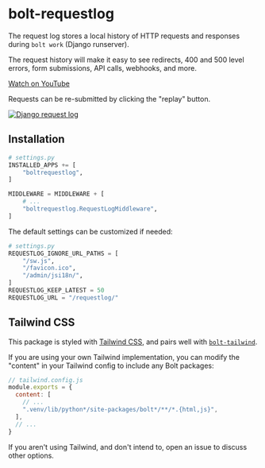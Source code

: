 # bolt-requestlog

The request log stores a local history of HTTP requests and responses during `bolt work` (Django runserver).

The request history will make it easy to see redirects,
400 and 500 level errors,
form submissions,
API calls,
webhooks,
and more.

[Watch on YouTube](https://www.youtube.com/watch?v=AwI7Pt5oZnM)

Requests can be re-submitted by clicking the "replay" button.

[![Django request log](https://user-images.githubusercontent.com/649496/213781414-417ad043-de67-4836-9ef1-2b91404336c3.png)](https://user-images.githubusercontent.com/649496/213781414-417ad043-de67-4836-9ef1-2b91404336c3.png)

## Installation

```python
# settings.py
INSTALLED_APPS += [
    "boltrequestlog",
]

MIDDLEWARE = MIDDLEWARE + [
    # ...
    "boltrequestlog.RequestLogMiddleware",
]
```

The default settings can be customized if needed:

```python
# settings.py
REQUESTLOG_IGNORE_URL_PATHS = [
    "/sw.js",
    "/favicon.ico",
    "/admin/jsi18n/",
]
REQUESTLOG_KEEP_LATEST = 50
REQUESTLOG_URL = "/requestlog/"
```

## Tailwind CSS

This package is styled with [Tailwind CSS](https://tailwindcss.com/),
and pairs well with [`bolt-tailwind`](https://github.com/boltpackages/bolt-tailwind).

If you are using your own Tailwind implementation,
you can modify the "content" in your Tailwind config to include any Bolt packages:

```js
// tailwind.config.js
module.exports = {
  content: [
    // ...
    ".venv/lib/python*/site-packages/bolt*/**/*.{html,js}",
  ],
  // ...
}
```

If you aren't using Tailwind, and don't intend to, open an issue to discuss other options.
